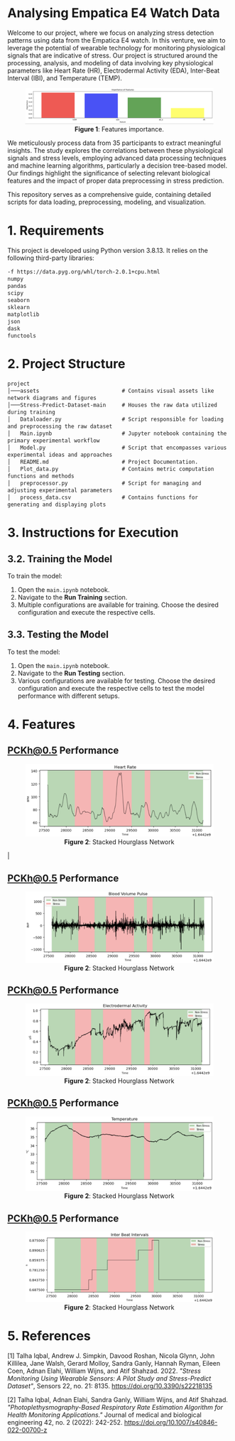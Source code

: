 # Analysing Empatica E4 Watch Data
Welcome to our project, where we focus on analyzing stress detection patterns using data from the Empatica E4 watch. In this venture, we aim to leverage the potential of wearable technology for monitoring physiological signals that are indicative of stress. Our project is structured around the processing, analysis, and modeling of data involving key physiological parameters like Heart Rate (HR), Electrodermal Activity (EDA), Inter-Beat Interval (IBI), and Temperature (TEMP).

<figure>
  <img src="./assets/Feature.png" />
  <div style="display:flex; align-items:center; justify-content: center;"><figcaption><b>Figure 1</b>: Features importance.</figcaption></div>
</figure>

We meticulously process data from 35 participants to extract meaningful insights. The study explores the correlations between these physiological signals and stress levels, employing advanced data processing techniques and machine learning algorithms, particularly a decision tree-based model. Our findings highlight the significance of selecting relevant biological features and the impact of proper data preprocessing in stress prediction.

This repository serves as a comprehensive guide, containing detailed scripts for data loading, preprocessing, modeling, and visualization. 

# 1. Requirements
This project is developed using Python version 3.8.13. It relies on the following third-party libraries:

```
-f https://data.pyg.org/whl/torch-2.0.1+cpu.html
numpy
pandas
scipy
seaborn
sklearn
matplotlib
json
dask
functools
```

# 2. Project Structure
```
project
│───assets                          # Contains visual assets like network diagrams and figures
│───Stress-Predict-Dataset-main     # Houses the raw data utilized during training
│   Dataloader.py                   # Script responsible for loading and preprocessing the raw dataset
│   Main.ipynb                      # Jupyter notebook containing the primary experimental workflow
│   Model.py                        # Script that encompasses various experimental ideas and approaches
│   README.md                       # Project Documentation.
│   Plot_data.py                    # Contains metric computation functions and methods
│   preprocessor.py                 # Script for managing and adjusting experimental parameters
│   process_data.csv                # Contains functions for generating and displaying plots
```

# 3. Instructions for Execution


## 3.2. Training the Model

To train the model:
1. Open the `main.ipynb` notebook.
2. Navigate to the **Run Training** section.
3. Multiple configurations are available for training. Choose the desired configuration and execute the respective cells.

## 3.3. Testing the Model

To test the model:
1. Open the `main.ipynb` notebook.
2. Navigate to the **Run Testing** section.
3. Various configurations are available for testing. Choose the desired configuration and execute the respective cells to test the model performance with different setups.

# 4. Features


## PCKh@0.5 Performance

<figure>
  <img src="./assets/HR.png" />
  <div style="display:flex; align-items:center; justify-content: center;"><figcaption><b>Figure 2</b>: Stacked Hourglass Network</figcaption></div>
</figure>                |


## PCKh@0.5 Performance
<figure>
  <img src="./assets/BVP.png" />
  <div style="display:flex; align-items:center; justify-content: center;"><figcaption><b>Figure 2</b>: Stacked Hourglass Network</figcaption></div>
</figure>

## PCKh@0.5 Performance
<figure>
  <img src="./assets/EA.png" />
  <div style="display:flex; align-items:center; justify-content: center;"><figcaption><b>Figure 2</b>: Stacked Hourglass Network</figcaption></div>
</figure>

## PCKh@0.5 Performance
<figure>
  <img src="./assets/TEMP.png" />
  <div style="display:flex; align-items:center; justify-content: center;"><figcaption><b>Figure 2</b>: Stacked Hourglass Network</figcaption></div>
</figure>

## PCKh@0.5 Performance
<figure>
  <img src="./assets/IB.png" />
  <div style="display:flex; align-items:center; justify-content: center;"><figcaption><b>Figure 2</b>: Stacked Hourglass Network</figcaption></div>
</figure>


# 5. References
[1] Talha Iqbal, Andrew J. Simpkin, Davood Roshan, Nicola Glynn, John Killilea, Jane Walsh, Gerard Molloy, Sandra Ganly, Hannah Ryman, Eileen Coen, Adnan Elahi, William Wijns, and Atif Shahzad. 2022. _"Stress Monitoring Using Wearable Sensors: A Pilot Study and Stress-Predict Dataset"_, Sensors 22, no. 21: 8135. https://doi.org/10.3390/s22218135

[2] Talha Iqbal, Adnan Elahi, Sandra Ganly, William Wijns, and Atif Shahzad. _"Photoplethysmography-Based Respiratory Rate Estimation Algorithm for Health Monitoring Applications."_ Journal of medical and biological engineering 42, no. 2 (2022): 242-252. https://doi.org/10.1007/s40846-022-00700-z

